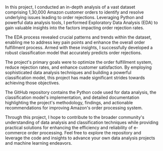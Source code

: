 In this project, I conducted an in-depth analysis of a vast dataset comprising 1,30,000 Amazon customer orders to identify and resolve underlying issues leading to order rejections. Leveraging Python and powerful data analysis tools, I performed Exploratory Data Analysis (EDA) to gain valuable insights into the factors impacting order rejection rates.

The EDA process revealed crucial patterns and trends within the dataset, enabling me to address key pain points and enhance the overall order fulfillment process. Armed with these insights, I successfully developed a robust classification model that accurately predicts order rejections.

The project's primary goals were to optimize the order fulfillment system, reduce rejection rates, and enhance customer satisfaction. By employing sophisticated data analysis techniques and building a powerful classification model, this project has made significant strides towards achieving those objectives.

The GitHub repository contains the Python code used for data analysis, the classification model's implementation, and detailed documentation highlighting the project's methodology, findings, and actionable recommendations for improving Amazon's order processing system.

Through this project, I hope to contribute to the broader community's understanding of data analysis and classification techniques while providing practical solutions for enhancing the efficiency and reliability of e-commerce order processing. Feel free to explore the repository and leverage the code and insights to advance your own data analysis projects and machine learning endeavors.
